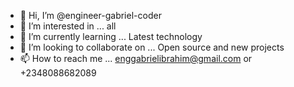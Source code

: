 - 👋 Hi, I’m @engineer-gabriel-coder
- 👀 I’m interested in ... all
- 🌱 I’m currently learning ... Latest technology
- 💞️ I’m looking to collaborate on ... Open source and new projects
- 📫 How to reach me ... enggabrielibrahim@gmail.com or +2348088682089

<!---
engineer-gabriel-coder/engineer-gabriel-coder is a ✨ special ✨ repository because its `README.md` (this file) appears on your GitHub profile.
You can click the Preview link to take a look at your changes.
--->
